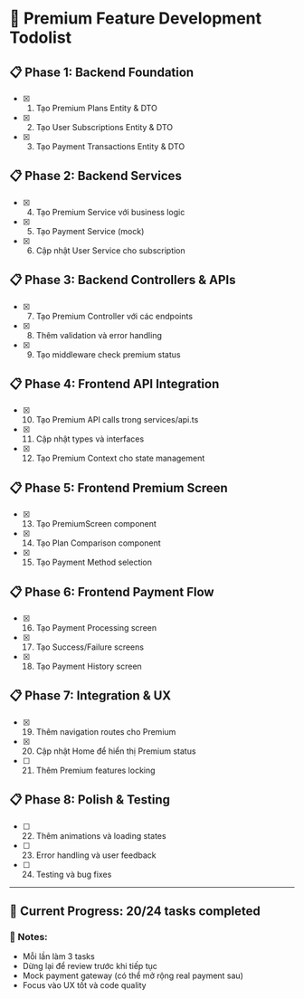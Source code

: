 # 🎯 Premium Feature Development Todolist

## 📋 Phase 1: Backend Foundation
- [x] 1. Tạo Premium Plans Entity & DTO
- [x] 2. Tạo User Subscriptions Entity & DTO  
- [x] 3. Tạo Payment Transactions Entity & DTO

## 📋 Phase 2: Backend Services
- [x] 4. Tạo Premium Service với business logic
- [x] 5. Tạo Payment Service (mock) 
- [x] 6. Cập nhật User Service cho subscription

## 📋 Phase 3: Backend Controllers & APIs
- [x] 7. Tạo Premium Controller với các endpoints
- [x] 8. Thêm validation và error handling
- [x] 9. Tạo middleware check premium status

## 📋 Phase 4: Frontend API Integration
- [x] 10. Tạo Premium API calls trong services/api.ts
- [x] 11. Cập nhật types và interfaces
- [x] 12. Tạo Premium Context cho state management

## 📋 Phase 5: Frontend Premium Screen
- [x] 13. Tạo PremiumScreen component
- [x] 14. Tạo Plan Comparison component
- [x] 15. Tạo Payment Method selection

## 📋 Phase 6: Frontend Payment Flow
- [x] 16. Tạo Payment Processing screen
- [x] 17. Tạo Success/Failure screens
- [x] 18. Tạo Payment History screen

## 📋 Phase 7: Integration & UX
- [x] 19. Thêm navigation routes cho Premium
- [x] 20. Cập nhật Home để hiển thị Premium status
- [ ] 21. Thêm Premium features locking

## 📋 Phase 8: Polish & Testing
- [ ] 22. Thêm animations và loading states
- [ ] 23. Error handling và user feedback
- [ ] 24. Testing và bug fixes

---

## 🎯 Current Progress: 20/24 tasks completed

### 📝 Notes:
- Mỗi lần làm 3 tasks
- Dừng lại để review trước khi tiếp tục
- Mock payment gateway (có thể mở rộng real payment sau)
- Focus vào UX tốt và code quality
